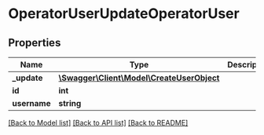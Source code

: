 # OperatorUserUpdateOperatorUser

## Properties
Name | Type | Description | Notes
------------ | ------------- | ------------- | -------------
**_update** | [**\Swagger\Client\Model\CreateUserObject**](CreateUserObject.md) |  | 
**id** | **int** |  | [optional] 
**username** | **string** |  | [optional] 

[[Back to Model list]](../README.md#documentation-for-models) [[Back to API list]](../README.md#documentation-for-api-endpoints) [[Back to README]](../README.md)


